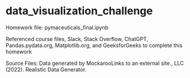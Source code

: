 # data_visualization_challenge

Homework file: pymaceuticals_final.ipynb

Referenced course files, Slack, Stack Overflow, ChatGPT, Pandas.pydata.org, Matplotlib.org, and GeeksforGeeks to complete this homework

Source Files: Data generated by MockarooLinks to an external site., LLC (2022). Realistic Data Generator.
